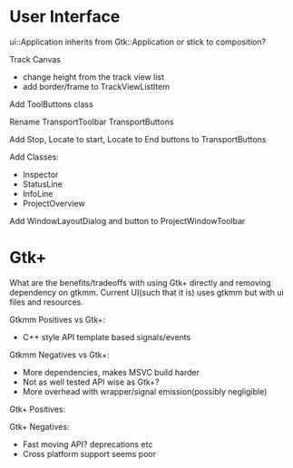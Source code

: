# User Interface

ui::Application inherits from Gtk::Application or stick to composition?

Track Canvas
- change height from the track view list
- add border/frame to TrackViewListItem

Add ToolButtons class

Rename TransportToolbar TransportButtons

Add Stop, Locate to start, Locate to End buttons to TransportButtons

Add Classes:
- Inspector
- StatusLine
- InfoLine
- ProjectOverview

Add WindowLayoutDialog and button to ProjectWindowToolbar

# Gtk+

What are the benefits/tradeoffs with using Gtk+ directly and removing
dependency on gtkmm. Current UI(such that it is) uses gtkmm but with ui files
and resources.

Gtkmm Positives vs Gtk+:
- C++ style API template based signals/events

Gtkmm Negatives vs Gtk+:
- More dependencies, makes MSVC build harder
- Not as well tested API wise as Gtk+?
- More overhead with wrapper/signal emission(possibly negligible)

Gtk+ Positives:

Gtk+ Negatives:
- Fast moving API? deprecations etc
- Cross platform support seems poor
